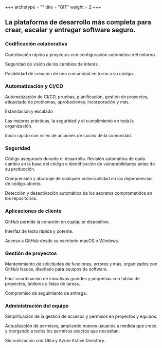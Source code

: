 +++
archetype = ""
title = "GIT"
weight = 2
+++

## La plataforma de desarrollo más completa para crear, escalar y entregar software seguro.

### Codificación colaborativa

Contribución rápida a proyectos con configuración automática del entorno.

Seguridad de visión de los cambios de interés.

Posibilidad de creación de una comunidad en torno a su código.

### Automatización y CI/CD

Automatización de CI/CD, pruebas, planificación, gestión de proyectos, etiquetado de problemas, aprobaciones, incorporación y más.

Estandación y escalado

Las mejores prácticas, la seguridad y el cumplimiento en toda la organización.

Inicio rápido con miles de acciones de socios de la comunidad.

### Seguridad

Código asegurado durante el desarrollo. Revisión automática de cada cambio en la base del código e identificación de vulnerabilidades antes de su producción.

Comprensión y abordaje de cualquier vulnerabilidad en las dependencias de código abierto.

Detección y desactivación automática de los secretos comprometidos en los repositorios.

### Aplicaciones de cliente

GitHub permite la conexión en cualquier dispositivo.

Interfaz de texto rápida y potente.

Acceso a GitHub desde su escritorio macOS o Windows.

### Gestión de proyectos

Mantenimiento de solicitudes de funciones, errores y más, organizados con GitHub Issues, diseñado para equipos de software.

Fácil coordinación de iniciativas grandes y pequeñas con tablas de proyectos, tableros y listas de tareas.

Compromiso de seguimiento de entrega.

### Administración del equipo

Simplificación de la gestión de accesos y permisos en proyectos y equipos.

Actualización de permisos, ampliando nuevos usuarios a medida que crece y otorgando a todos los permisos exactos que necesitan.

Sincronización con Okta y Azure Active Directory.
